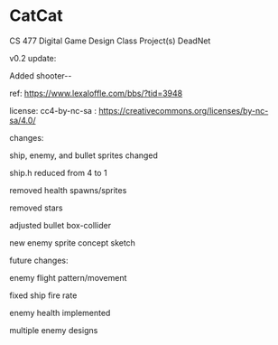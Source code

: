 # CatCat
CS 477 Digital Game Design Class Project(s)
DeadNet

v0.2 update:

Added shooter--

ref: https://www.lexaloffle.com/bbs/?tid=3948

license: cc4-by-nc-sa : https://creativecommons.org/licenses/by-nc-sa/4.0/

changes:

ship, enemy, and bullet sprites changed

ship.h reduced from 4 to 1

removed health spawns/sprites

removed stars

adjusted bullet box-collider

new enemy sprite concept sketch

future changes:

enemy flight pattern/movement

fixed ship fire rate

enemy health implemented

multiple enemy designs
